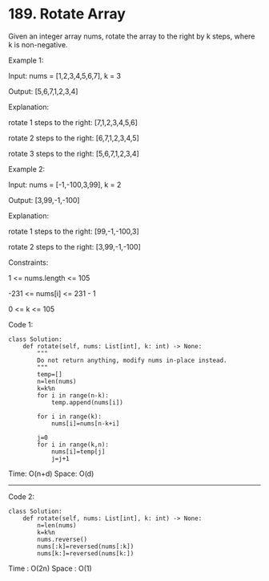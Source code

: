 # 189. Rotate Array

Given an integer array nums, rotate the array to the right by k steps, where k is non-negative.

Example 1:

Input: nums = [1,2,3,4,5,6,7], k = 3

Output: [5,6,7,1,2,3,4]

Explanation:

rotate 1 steps to the right: [7,1,2,3,4,5,6]

rotate 2 steps to the right: [6,7,1,2,3,4,5]

rotate 3 steps to the right: [5,6,7,1,2,3,4]

Example 2:

Input: nums = [-1,-100,3,99], k = 2

Output: [3,99,-1,-100]

Explanation: 

rotate 1 steps to the right: [99,-1,-100,3]

rotate 2 steps to the right: [3,99,-1,-100]

Constraints:

1 <= nums.length <= 105

-231 <= nums[i] <= 231 - 1

0 <= k <= 105

Code 1:
```
class Solution:
    def rotate(self, nums: List[int], k: int) -> None:
        """
        Do not return anything, modify nums in-place instead.
        """        
        temp=[]
        n=len(nums)
        k=k%n
        for i in range(n-k):
            temp.append(nums[i])

        for i in range(k):
            nums[i]=nums[n-k+i]

        j=0
        for i in range(k,n):
            nums[i]=temp[j]
            j=j+1
```
Time: O(n+d)
Space: O(d)

---
Code 2:

```
class Solution:
    def rotate(self, nums: List[int], k: int) -> None:
        n=len(nums)
        k=k%n
        nums.reverse()
        nums[:k]=reversed(nums[:k])
        nums[k:]=reversed(nums[k:])
```
Time : O(2n)
Space : O(1)


